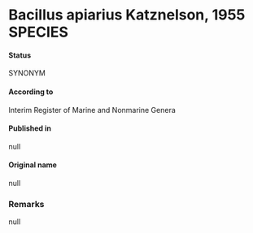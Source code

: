# Bacillus apiarius Katznelson, 1955 SPECIES

#### Status
SYNONYM

#### According to
Interim Register of Marine and Nonmarine Genera

#### Published in
null

#### Original name
null

### Remarks
null